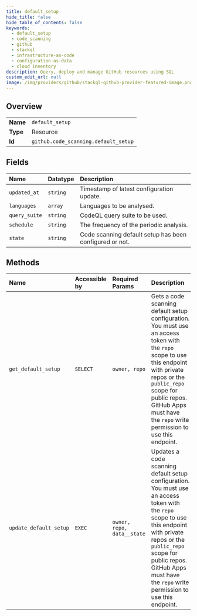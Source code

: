 ```yaml
---
title: default_setup
hide_title: false
hide_table_of_contents: false
keywords:
  - default_setup
  - code_scanning
  - github    
  - stackql
  - infrastructure-as-code
  - configuration-as-data
  - cloud inventory
description: Query, deploy and manage GitHub resources using SQL
custom_edit_url: null
image: /img/providers/github/stackql-github-provider-featured-image.png
---
```

  
    

## Overview
<table><tbody>
<tr><td><b>Name</b></td><td><code>default_setup</code></td></tr>
<tr><td><b>Type</b></td><td>Resource</td></tr>
<tr><td><b>Id</b></td><td><code>github.code_scanning.default_setup</code></td></tr>
</tbody></table>

## Fields
| Name | Datatype | Description |
|:-----|:---------|:------------|
| `updated_at` | `string` | Timestamp of latest configuration update. |
| `languages` | `array` | Languages to be analysed. |
| `query_suite` | `string` | CodeQL query suite to be used. |
| `schedule` | `string` | The frequency of the periodic analysis. |
| `state` | `string` | Code scanning default setup has been configured or not. |
## Methods
| Name | Accessible by | Required Params | Description |
|:-----|:--------------|:----------------|:------------|
| `get_default_setup` | `SELECT` | `owner, repo` | Gets a code scanning default setup configuration.<br />You must use an access token with the `repo` scope to use this endpoint with private repos or the `public_repo`<br />scope for public repos. GitHub Apps must have the `repo` write permission to use this endpoint. |
| `update_default_setup` | `EXEC` | `owner, repo, data__state` | Updates a code scanning default setup configuration.<br />You must use an access token with the `repo` scope to use this endpoint with private repos or the `public_repo`<br />scope for public repos. GitHub Apps must have the `repo` write permission to use this endpoint. |
